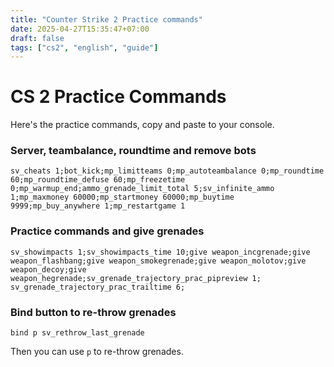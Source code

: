 ```yaml
---
title: "Counter Strike 2 Practice commands"
date: 2025-04-27T15:35:47+07:00
draft: false
tags: ["cs2", "english", "guide"]
---
```


# CS 2 Practice Commands

Here's the practice commands, copy and paste to your console.

### Server, teambalance, roundtime and remove bots

```
sv_cheats 1;bot_kick;mp_limitteams 0;mp_autoteambalance 0;mp_roundtime 60;mp_roundtime_defuse 60;mp_freezetime 0;mp_warmup_end;ammo_grenade_limit_total 5;sv_infinite_ammo 1;mp_maxmoney 60000;mp_startmoney 60000;mp_buytime 9999;mp_buy_anywhere 1;mp_restartgame 1
```

### Practice commands and give grenades

```
sv_showimpacts 1;sv_showimpacts_time 10;give weapon_incgrenade;give weapon_flashbang;give weapon_smokegrenade;give weapon_molotov;give weapon_decoy;give weapon_hegrenade;sv_grenade_trajectory_prac_pipreview 1; sv_grenade_trajectory_prac_trailtime 6;
```

### Bind button to re-throw grenades

```
bind p sv_rethrow_last_grenade
```

Then you can use `p` to re-throw grenades.
